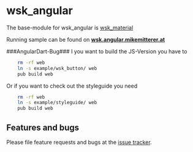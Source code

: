# wsk_angular

The base-module for wsk_angular is [wsk_material][wskmaterial]

Running sample can be found on **[wsk.angular.mikemitterer.at][live]**

###AngularDart-Bug###
I you want to build the JS-Version you have to
```bash
    rm -rf web
    ln -s example/wsk_button/ web
    pub build web
```

Or if you want to check out the styleguide you need
```bash
    rm -rf web
    ln -s example/styleguide/ web
    pub build web
```

## Features and bugs

Please file feature requests and bugs at the [issue tracker][tracker].

[tracker]: https://github.com/MikeMitterer/dart-wsk-angular/issues
[wskmaterial]: https://github.com/MikeMitterer/dart-wsk-material
[live]: http://wsk.angular.mikemitterer.at/
